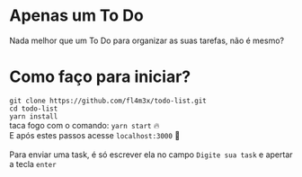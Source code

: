 # Apenas um To Do
Nada melhor que um To Do para organizar as suas tarefas, não é mesmo?

# Como faço para iniciar?
`git clone https://github.com/fl4m3x/todo-list.git`<br>
`cd todo-list`<br>
`yarn install`<br>
taca fogo com o comando: `yarn start` 🔥<br>
E após estes passos acesse `localhost:3000` 🎉
<br><br>
Para enviar uma task, é só escrever ela no campo `Digite sua task` e apertar a tecla `enter` 
